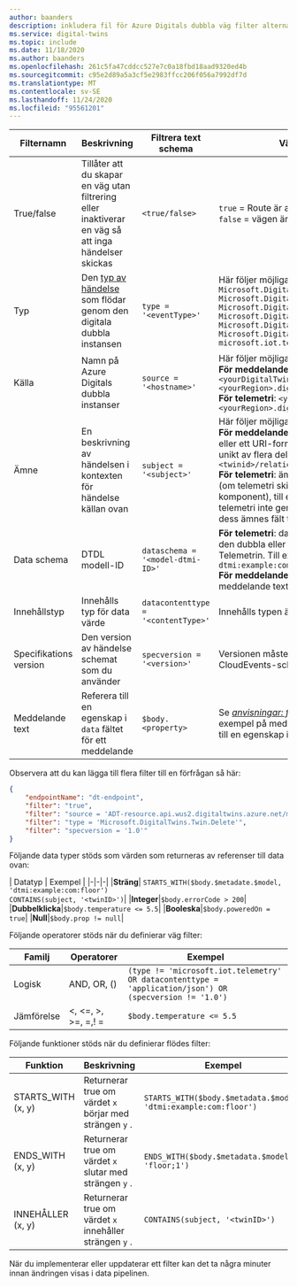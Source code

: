 ```yaml
---
author: baanders
description: inkludera fil för Azure Digitals dubbla väg filter alternativ
ms.service: digital-twins
ms.topic: include
ms.date: 11/18/2020
ms.author: baanders
ms.openlocfilehash: 261c5fa47cddcc527e7c0a18fbd18aad9320ed4b
ms.sourcegitcommit: c95e2d89a5a3cf5e2983ffcc206f056a7992df7d
ms.translationtype: MT
ms.contentlocale: sv-SE
ms.lasthandoff: 11/24/2020
ms.locfileid: "95561201"
---
```

| Filternamn | Beskrivning | Filtrera text schema | Värden som stöds | 
| --- | --- | --- | --- |
| True/false | Tillåter att du skapar en väg utan filtrering eller inaktiverar en väg så att inga händelser skickas | `<true/false>` | `true` = Route är aktiverat utan filtrering <br> `false` = vägen är inaktive rad |
| Typ | Den [typ av händelse](../articles/digital-twins/concepts-route-events.md#types-of-event-messages) som flödar genom den digitala dubbla instansen | `type = '<eventType>'` | Här följer möjliga värden för händelse typ: <br>`Microsoft.DigitalTwins.Twin.Create` <br> `Microsoft.DigitalTwins.Twin.Delete` <br> `Microsoft.DigitalTwins.Twin.Update`<br>`Microsoft.DigitalTwins.Relationship.Create`<br>`Microsoft.DigitalTwins.Relationship.Update`<br> `Microsoft.DigitalTwins.Relationship.Delete` <br> `microsoft.iot.telemetry`  |
| Källa | Namn på Azure Digitals dubbla instanser | `source = '<hostname>'`| Här följer möjliga värden för värdnamn: <br> **För meddelanden**: `<yourDigitalTwinInstance>.api.<yourRegion>.digitaltwins.azure.net` <br> **För telemetri**: `<yourDigitalTwinInstance>.api.<yourRegion>.digitaltwins.azure.net/<twinId>`|
| Ämne | En beskrivning av händelsen i kontexten för händelse källan ovan | `subject = '<subject>'` | Här följer möjliga ämnes värden: <br>**För meddelanden**: ämnet är `<twinid>` <br> eller ett URI-format för ämnen som identifieras unikt av flera delar eller ID:<br>`<twinid>/relationships/<relationshipid>`<br> **För telemetri**: ämnet är komponent Sök vägen (om telemetri skickas från en dubbel komponent), till exempel `comp1.comp2` . Om telemetri inte genereras från en komponent är dess ämnes fält tomt. |
| Data schema | DTDL modell-ID | `dataschema = '<model-dtmi-ID>'` | **För telemetri**: dataschemat är modell-ID: t för den dubbla eller komponenten som utvärderar Telemetrin. Till exempel `dtmi:example:com:floor4;2` <br>**För meddelanden**: data schema kan nås i meddelande texten på `$body.$metadata.$model`|
| Innehållstyp | Innehålls typ för data värde | `datacontenttype = '<contentType>'` | Innehålls typen är `application/json` |
| Specifikations version | Den version av händelse schemat som du använder | `specversion = '<version>'` | Versionen måste vara `1.0` . Detta anger CloudEvents-schema version 1,0 |
| Meddelande text | Referera till en egenskap i `data` fältet för ett meddelande | `$body.<property>` | Se [*anvisningar: förstå händelse data*](../articles/digital-twins/how-to-interpret-event-data.md) för exempel på meddelanden. `data`Du kan referera till en egenskap i fältet med hjälp av`$body`

Observera att du kan lägga till flera filter till en förfrågan så här: 

```json  
{
    "endpointName": "dt-endpoint", 
    "filter": "true", 
    "filter": "source = 'ADT-resource.api.wus2.digitaltwins.azure.net/myFloorID'", 
    "filter": "type = 'Microsoft.DigitalTwins.Twin.Delete'", 
    "filter": "specversion = '1.0'"
}
```

Följande data typer stöds som värden som returneras av referenser till data ovan:

| Datatyp | Exempel |
|-|-|-|
|**Sträng**| `STARTS_WITH($body.$metadate.$model, 'dtmi:example:com:floor')` <br> `CONTAINS(subject, '<twinID>')`|
|**Integer**|`$body.errorCode > 200`|
|**Dubbelklicka**|`$body.temperature <= 5.5`|
|**Booleska**|`$body.poweredOn = true`|
|**Null**|`$body.prop != null`|

Följande operatorer stöds när du definierar väg filter:

|Familj|Operatorer|Exempel|
|-|-|-|
|Logisk|AND, OR, ()|`(type != 'microsoft.iot.telemetry' OR datacontenttype = 'application/json') OR (specversion != '1.0')`|
|Jämförelse|<, <=, >, >=, =,! =|`$body.temperature <= 5.5`

Följande funktioner stöds när du definierar flödes filter:

|Funktion|Beskrivning|Exempel|
|--|--|--|
|STARTS_WITH (x, y)|Returnerar true om värdet `x` börjar med strängen `y` .|`STARTS_WITH($body.$metadata.$model, 'dtmi:example:com:floor')`|
|ENDS_WITH (x, y) | Returnerar true om värdet `x` slutar med strängen `y` .|`ENDS_WITH($body.$metadata.$model, 'floor;1')`|
|INNEHÅLLER (x, y)| Returnerar true om värdet `x` innehåller strängen `y` .|`CONTAINS(subject, '<twinID>')`|

När du implementerar eller uppdaterar ett filter kan det ta några minuter innan ändringen visas i data pipelinen.